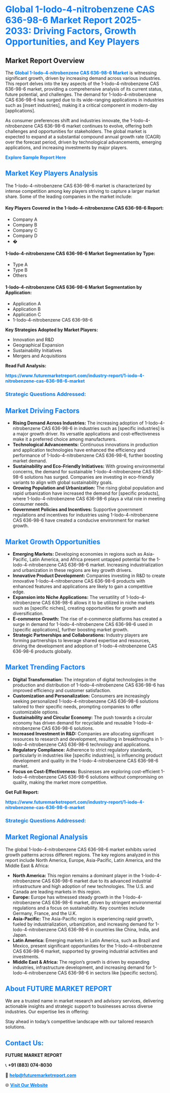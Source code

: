<h1 style="color: #007BFF;">Global 1-Iodo-4-nitrobenzene CAS 636-98-6 Market Report 2025-2033: Driving Factors, Growth Opportunities, and Key Players</h1>

<section id="overview">
<h2>Market Report Overview</h2>
<p>The <a href="https://www.futuremarketreport.com/industry-report/1-iodo-4-nitrobenzene-cas-636-98-6-market" style="color: #007BFF; text-decoration: none;"><strong>Global 1-Iodo-4-nitrobenzene CAS 636-98-6 Market</strong></a> is witnessing significant growth, driven by increasing demand across various industries. This report delves into the key aspects of the 1-Iodo-4-nitrobenzene CAS 636-98-6 market, providing a comprehensive analysis of its current status, future potential, and challenges. The demand for 1-Iodo-4-nitrobenzene CAS 636-98-6 has surged due to its wide-ranging applications in industries such as [insert industries], making it a critical component in modern-day [applications].</p>
<p>As consumer preferences shift and industries innovate, the 1-Iodo-4-nitrobenzene CAS 636-98-6 market continues to evolve, offering both challenges and opportunities for stakeholders. The global market is expected to expand at a substantial compound annual growth rate (CAGR) over the forecast period, driven by technological advancements, emerging applications, and increasing investments by major players.</p>
</section>

<section id="overview">
<p><a href="https://www.futuremarketreport.com/request-sample/reportId=116284" style="color: #007BFF; text-decoration: none;"><strong>Explore Sample Report Here</strong></a></p>
</section>

<section id="key-players">
<h2 style="color: #007BFF;">Market Key Players Analysis</h2>
<p>The 1-Iodo-4-nitrobenzene CAS 636-98-6 market is characterized by intense competition among key players striving to capture a larger market share. Some of the leading companies in the market include:</p>
<h4>Key Players Covered in the 1-Iodo-4-nitrobenzene CAS 636-98-6 Report:</h4>
<ul><li>Company A</li><li>Company B</li><li>Company C</li><li>Company D</li><li>�</li></ul>
<h4>1-Iodo-4-nitrobenzene CAS 636-98-6 Market Segmentation by Type:</h4>
<ul><li>Type A</li><li>Type B</li><li>Others</li></ul>

<h4>1-Iodo-4-nitrobenzene CAS 636-98-6 Market Segmentation by Application:</h4>
<ul><li>Application A</li><li>Application B</li><li>Application C</li><li>1-Iodo-4-nitrobenzene CAS 636-98-6</li></ul>
<p><strong>Key Strategies Adopted by Market Players:</strong></p>
<ul>
<li>Innovation and R&D</li>
<li>Geographical Expansion</li>
<li>Sustainability Initiatives</li>
<li>Mergers and Acquisitions</li>
</ul>
</section>

<section>
<p><strong>Read Full Analysis: </strong></p><a href="https://www.futuremarketreport.com/industry-report/1-iodo-4-nitrobenzene-cas-636-98-6-market" style="color: #007BFF; text-decoration: none;"><strong>https://www.futuremarketreport.com/industry-report/1-iodo-4-nitrobenzene-cas-636-98-6-market</strong></a>
<h3 style="color: #007BFF;">Strategic Questions Addressed:</h3>
</section>

<section id="driving-factors">
<h2 style="color: #007BFF;">Market Driving Factors</h2>
<ul>
<li><strong>Rising Demand Across Industries:</strong> The increasing adoption of 1-Iodo-4-nitrobenzene CAS 636-98-6 in industries such as [specific industries] is a major growth driver. Its versatile applications and cost-effectiveness make it a preferred choice among manufacturers.</li>
<li><strong>Technological Advancements:</strong> Continuous innovations in production and application technologies have enhanced the efficiency and performance of 1-Iodo-4-nitrobenzene CAS 636-98-6, further boosting market demand.</li>
<li><strong>Sustainability and Eco-Friendly Initiatives:</strong> With growing environmental concerns, the demand for sustainable 1-Iodo-4-nitrobenzene CAS 636-98-6 solutions has surged. Companies are investing in eco-friendly variants to align with global sustainability goals.</li>
<li><strong>Growing Population and Urbanization:</strong> The rising global population and rapid urbanization have increased the demand for [specific products], where 1-Iodo-4-nitrobenzene CAS 636-98-6 plays a vital role in meeting consumer needs.</li>
<li><strong>Government Policies and Incentives:</strong> Supportive government regulations and incentives for industries using 1-Iodo-4-nitrobenzene CAS 636-98-6 have created a conducive environment for market growth.</li>
</ul>
</section>

<section id="growth-opportunities">
<h2 style="color: #007BFF;">Market Growth Opportunities</h2>
<ul>
<li><strong>Emerging Markets:</strong> Developing economies in regions such as Asia-Pacific, Latin America, and Africa present untapped potential for the 1-Iodo-4-nitrobenzene CAS 636-98-6 market. Increasing industrialization and urbanization in these regions are key growth drivers.</li>
<li><strong>Innovative Product Development:</strong> Companies investing in R&D to create innovative 1-Iodo-4-nitrobenzene CAS 636-98-6 products with enhanced features and applications are likely to gain a competitive edge.</li>
<li><strong>Expansion into Niche Applications:</strong> The versatility of 1-Iodo-4-nitrobenzene CAS 636-98-6 allows it to be utilized in niche markets such as [specific niches], creating opportunities for growth and diversification.</li>
<li><strong>E-commerce Growth:</strong> The rise of e-commerce platforms has created a surge in demand for 1-Iodo-4-nitrobenzene CAS 636-98-6 used in [specific applications], further boosting market growth.</li>
<li><strong>Strategic Partnerships and Collaborations:</strong> Industry players are forming partnerships to leverage shared expertise and resources, driving the development and adoption of 1-Iodo-4-nitrobenzene CAS 636-98-6 products globally.</li>
</ul>
</section>

<section id="trending-factors">
<h2 style="color: #007BFF;">Market Trending Factors</h2>
<ul>
<li><strong>Digital Transformation:</strong> The integration of digital technologies in the production and distribution of 1-Iodo-4-nitrobenzene CAS 636-98-6 has improved efficiency and customer satisfaction.</li>
<li><strong>Customization and Personalization:</strong> Consumers are increasingly seeking personalized 1-Iodo-4-nitrobenzene CAS 636-98-6 solutions tailored to their specific needs, prompting companies to offer customizable options.</li>
<li><strong>Sustainability and Circular Economy:</strong> The push towards a circular economy has driven demand for recyclable and reusable 1-Iodo-4-nitrobenzene CAS 636-98-6 solutions.</li>
<li><strong>Increased Investment in R&D:</strong> Companies are allocating significant resources to research and development, resulting in breakthroughs in 1-Iodo-4-nitrobenzene CAS 636-98-6 technology and applications.</li>
<li><strong>Regulatory Compliance:</strong> Adherence to strict regulatory standards, particularly in industries like [specific industries], is influencing product development and quality in the 1-Iodo-4-nitrobenzene CAS 636-98-6 market.</li>
<li><strong>Focus on Cost-Effectiveness:</strong> Businesses are exploring cost-efficient 1-Iodo-4-nitrobenzene CAS 636-98-6 solutions without compromising on quality, making the market more competitive.</li>
</ul>
</section>

<section>
<p><strong>Get Full Report: </strong></p><a href="https://www.futuremarketreport.com/industry-report/1-iodo-4-nitrobenzene-cas-636-98-6-market" style="color: #007BFF; text-decoration: none;"><strong>https://www.futuremarketreport.com/industry-report/1-iodo-4-nitrobenzene-cas-636-98-6-market</strong></a>
<h3 style="color: #007BFF;">Strategic Questions Addressed:</h3>
</section>


<section id="regional-analysis">
<h2 style="color: #007BFF;">Market Regional Analysis</h2>
<p>The global 1-Iodo-4-nitrobenzene CAS 636-98-6 market exhibits varied growth patterns across different regions. The key regions analyzed in this report include North America, Europe, Asia-Pacific, Latin America, and the Middle East & Africa:</p>
<ul>
<li><strong>North America:</strong> This region remains a dominant player in the 1-Iodo-4-nitrobenzene CAS 636-98-6 market due to its advanced industrial infrastructure and high adoption of new technologies. The U.S. and Canada are leading markets in this region.</li>
<li><strong>Europe:</strong> Europe has witnessed steady growth in the 1-Iodo-4-nitrobenzene CAS 636-98-6 market, driven by stringent environmental regulations and a focus on sustainability. Key countries include Germany, France, and the U.K.</li>
<li><strong>Asia-Pacific:</strong> The Asia-Pacific region is experiencing rapid growth, fueled by industrialization, urbanization, and increasing demand for 1-Iodo-4-nitrobenzene CAS 636-98-6 in countries like China, India, and Japan.</li>
<li><strong>Latin America:</strong> Emerging markets in Latin America, such as Brazil and Mexico, present significant opportunities for the 1-Iodo-4-nitrobenzene CAS 636-98-6 market, supported by growing industrial activities and investments.</li>
<li><strong>Middle East & Africa:</strong> The region’s growth is driven by expanding industries, infrastructure development, and increasing demand for 1-Iodo-4-nitrobenzene CAS 636-98-6 in sectors like [specific sectors].</li>
</ul>
</section>

<footer>
<h2 style="color: #007BFF;">About FUTURE MARKET REPORT</h2>
<p>We are a trusted name in market research and advisory services, delivering actionable insights and strategic support to businesses across diverse industries. Our expertise lies in offering:</p>

<p>Stay ahead in today’s competitive landscape with our tailored research solutions.</p>

<h2 style="color: #007BFF;">Contact Us:</h2>
<p><strong>FUTURE MARKET REPORT</strong></p>
<p>📞 <strong>+91 (883) 074-8030</strong></p>
<p>📧 <strong><a href="mailto:help@futuremarketreport.com" style="color: #007BFF;">help@futuremarketreport.com</a></strong></p>
<p>🌐 <strong><a href="https://www.futuremarketreport.com/" style="color: #007BFF;">Visit Our Website</a></strong></p>
</footer>